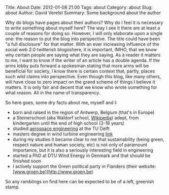 Title: About
Date: 2012-01-08 21:00
Tags: about
Category: about
Slug: about
Author: David Verelst
Summary: Some background about the author

Why do blogs have pages about their authors? Why do I feel it is necessary to write something about myself here? The way I see it there are at least a couple of reasons for doing so. However, I will only elaborate upon a single one: the reason to put the blog into perspective. The title could have been "a full disclosure" for that matter. With an ever increasing influence of the social web 2.0 twitterish blogoshere, it is important, IMHO, that we know why certain people are saying what they are saying. As a reader it matters to me, I want to know if the writer of an article has a double agenda. If the arms lobby puts forward a spokesman stating that more arms will be beneficial for society, I know there is certain context that, partly, places such wild claims into perspective. Even though this blog, like many others, will have close to zero impact on the grand scheme of things I believe it matters. It is only fair and decent that we know who wrote something for what reason. All in the name of transparency.

So here goes, some dry facts about me, myself and I:
* born and raised in the region of Antwerp, Belgium (that's in Europe)
* a Steinerschool (aka Waldorf school, [Wikipedia](https://en.wikipedia.org/wiki/Steiner_school)) adept, from kindergarten until the end of high school (3-18 years)
* studied [aerospace engineering](http://www.lr.tudelft.nl/en/) at the TU Delft
* masters degree in wind turbine engineering [link](http://www.duwind.tudelft.nl/)
* during my studies it became clear to me that sustainability (being green, respect nature and human society, etc) is not only of paramount importance, but it is also a seriously interesting field in engineering
* started a PhD at DTU Wind Energy in Denmark and that should be finished soon
* I actively support the Green political party in Flanders (their website: [www.groen.be](http://www.groen.be)

So any ramblings on find here can be expected to be of a left, greenish stamp.
